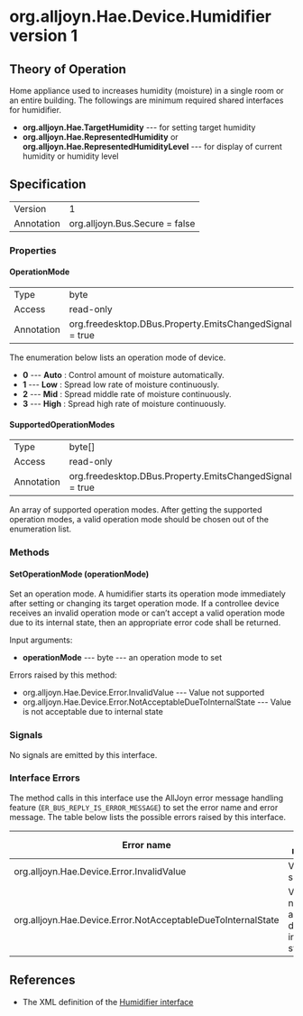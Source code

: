 # org.alljoyn.Hae.Device.Humidifier version 1

## Theory of Operation

Home appliance used to increases humidity (moisture) in a single room or an entire
building. The followings are minimum required shared interfaces for humidifier.

  * **org.alljoyn.Hae.TargetHumidity** --- for setting target humidity
  * **org.alljoyn.Hae.RepresentedHumidity**
  or **org.alljoyn.Hae.RepresentedHumidityLevel** --- for display of current humidity
  or humidity level

## Specification

|            |                                                                |
|------------|----------------------------------------------------------------|
| Version    | 1                                                              |
| Annotation | org.alljoyn.Bus.Secure = false                                 |

### Properties

#### OperationMode

|            |                                                                |
|------------|----------------------------------------------------------------|
| Type       | byte                                                           |
| Access     | read-only                                                      |
| Annotation | org.freedesktop.DBus.Property.EmitsChangedSignal = true        |

The enumeration below lists an operation mode of device.

  * **0** --- **Auto** : Control amount of moisture automatically.
  * **1** --- **Low** : Spread low rate of moisture continuously.
  * **2** --- **Mid** : Spread middle rate of moisture continuously.
  * **3** --- **High** : Spread high rate of moisture continuously.

#### SupportedOperationModes

|            |                                                                |
|------------|----------------------------------------------------------------|
| Type       | byte[]                                                         |
| Access     | read-only                                                      |
| Annotation | org.freedesktop.DBus.Property.EmitsChangedSignal = true        |

An array of supported operation modes. After getting the supported operation modes,
a valid operation mode should be chosen out of the enumeration list.

### Methods

#### SetOperationMode (operationMode)

Set an operation mode. A humidifier starts its operation mode immediately after
setting or changing its target operation mode. If a controllee device receives
an invalid operation mode or can’t accept a valid operation mode due to its internal
state, then an appropriate error code shall be returned.

Input arguments:

  * **operationMode** --- byte --- an operation mode to set

Errors raised by this method:

  * org.alljoyn.Hae.Device.Error.InvalidValue --- Value not supported
  * org.alljoyn.Hae.Device.Error.NotAcceptableDueToInternalState --- Value is not acceptable due to internal state

### Signals

No signals are emitted by this interface.

### Interface Errors

The method calls in this interface use the AllJoyn error message handling feature
(`ER_BUS_REPLY_IS_ERROR_MESSAGE`) to set the error name and error message. The table
below lists the possible errors raised by this interface.

| Error name                                                   | Error message                                 |
|--------------------------------------------------------------|-----------------------------------------------|
| org.alljoyn.Hae.Device.Error.InvalidValue                    | Value not supported                           |
| org.alljoyn.Hae.Device.Error.NotAcceptableDueToInternalState | Value is not acceptable due to internal state |

## References

  * The XML definition of the [Humidifier interface](org.alljoyn.Hae.Device.Humidifier-v1.xml)
